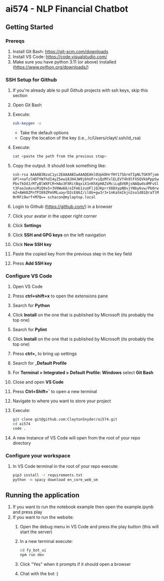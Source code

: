 # ai574 - NLP Financial Chatbot

## Getting Started

### Prereqs

1. Install Git Bash: <https://git-scm.com/downloads>
1. Install VS Code: <https://code.visualstudio.com/>
1. Make sure you have python 3.11 (or above) installed (<https://www.python.org/downloads/>)

### SSH Setup for Github

1. If you're already able to pull Github projects with ssh keys, skip this section
1. Open Git Bash
1. Execute:

    ```bash
    ssh-keygen -o
    ```

    * Take the default options
    * Copy the location of the key (i.e., /c/Users/clayt/.ssh/id_rsa)
1. Execute:

    ```bash
    cat <paste the path from the previous step>
    ```

1. Copy the output. It should look something like:

    ```bash
    ssh-rsa AAAAB3NzaC1yc2EAAAABIwAAAQEAklOUpkDHrfHY17SbrmTIpNLTGK9Tjom/BWDSU
    GPl+nafzlHDTYW7hdI4yZ5ew18JH4JW9jbhUFrviQzM7xlELEVf4h9lFX5QVkbPppSwg0cda3
    Pbv7kOdJ/MTyBlWXFCR+HAo3FXRitBqxiX1nKhXpHAZsMciLq8V6RjsNAQwdsdMFvSlVK/7XA
    t3FaoJoAsncM1Q9x5+3V0Ww68/eIFmb1zuUFljQJKprrX88XypNDvjYNby6vw/Pb0rwert/En
    mZ+AW4OZPnTPI89ZPmVMLuayrD2cE86Z/il8b+gw3r3+1nKatmIkjn2so1d01QraTlMqVSsbx
    NrRFi9wrf+M7Q== schacon@mylaptop.local
    ```

1. Login to Github (<https://github.com/>) in a browser
1. Click your avatar in the upper right corner
1. Click __Settings__
1. Click __SSH and GPG keys__ on the left navigation
1. Click __New SSH key__
1. Paste the copied key from the previous step in the key field
1. Press __Add SSH key__

### Configure VS Code

1. Open VS Code
1. Press __ctrl+shift+x__ to open the extensions pane
1. Search for __Python__
1. Click __Install__ on the one that is published by Microsoft (its probably the top one)
1. Search for __Pylint__
1. Click __Install__ on the one that is published by Microsoft (its probably the top one)
1. Press __ctrl+,__ to bring up settings
1. Search for ___Default Profile__
1. For __Terminal > Integrated > Default Profile: Windows__ select __Git Bash__
1. Close and open __VS Code__
1. Press __Ctrl+Shift+`__ to open a new terminal
1. Navigate to where you want to store your project
1. Execute:

    ```bash
    git clone git@github.com:ClaytonSnyder/ai574.git
    cd ai574
    code .
    ```

1. A new instance of VS Code will open from the root of your repo directory

### Configure your workspace

1. In VS Code terminal in the root of your repo execute:

    ```bash
    pip3 install -r requirements.txt
    python -m spacy download en_core_web_sm
    ```

## Running the application
1. If you want to run the notebook example then open the example.ipynb and press play
2. If you want to run the website:
   1. Open the debug menu in VS Code and press the play button (this will start the server)
   2. In a new terminal execute:

      ```bash
      cd fy_bot_ui
      npm run dev
      ```

   3. Click "Yes" when it prompts if it should open a browser
   4. Chat with the bot :)
